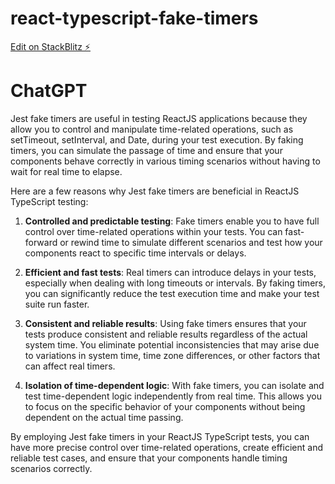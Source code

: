 # react-typescript-fake-timers

[Edit on StackBlitz ⚡️](https://stackblitz.com/edit/react-ts-u1ymgk)

# ChatGPT

Jest fake timers are useful in testing ReactJS applications because they allow you to control and manipulate time-related operations, such as setTimeout, setInterval, and Date, during your test execution. By faking timers, you can simulate the passage of time and ensure that your components behave correctly in various timing scenarios without having to wait for real time to elapse.

Here are a few reasons why Jest fake timers are beneficial in ReactJS TypeScript testing:

1. **Controlled and predictable testing**: Fake timers enable you to have full control over time-related operations within your tests. You can fast-forward or rewind time to simulate different scenarios and test how your components react to specific time intervals or delays.

2. **Efficient and fast tests**: Real timers can introduce delays in your tests, especially when dealing with long timeouts or intervals. By faking timers, you can significantly reduce the test execution time and make your test suite run faster.

3. **Consistent and reliable results**: Using fake timers ensures that your tests produce consistent and reliable results regardless of the actual system time. You eliminate potential inconsistencies that may arise due to variations in system time, time zone differences, or other factors that can affect real timers.

4. **Isolation of time-dependent logic**: With fake timers, you can isolate and test time-dependent logic independently from real time. This allows you to focus on the specific behavior of your components without being dependent on the actual time passing.

By employing Jest fake timers in your ReactJS TypeScript tests, you can have more precise control over time-related operations, create efficient and reliable test cases, and ensure that your components handle timing scenarios correctly.
